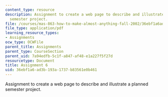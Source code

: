 ```yaml
---
content_type: resource
description: Assignment to create a web page to describe and illustrate a planned
  semester project.
file: /courses/mas-863-how-to-make-almost-anything-fall-2002/36ebf1a6ad3b193a1737b83561e0b461_assignment6.pdf
file_type: application/pdf
learning_resource_types:
- Assignments
ocw_type: OCWFile
parent_title: Assignments
parent_type: CourseSection
parent_uid: 7a94edfb-5c1f-a847-af48-e1a227f5f27d
resourcetype: Document
title: Assignment 6
uid: 36ebf1a6-ad3b-193a-1737-b83561e0b461
---
```

Assignment to create a web page to describe and illustrate a planned semester project.

